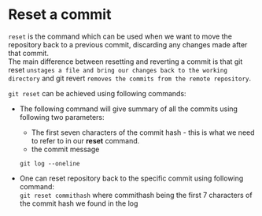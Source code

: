 # Reset a commit

```reset``` is the command which can be used when we want to move the repository back to a previous commit, discarding any changes made after that commit.<br/>
The main difference between resetting and reverting a commit is that git reset ```unstages a file and bring our changes back to the working directory``` 
and git revert ```removes the commits from the remote repository```. <br/>

```git reset``` can be achieved using following commands:
- The following command will give summary of all the commits using following two parameters:
   
     - The first seven characters of the commit hash - this is what we need to refer to in our **reset** command.
     - the commit message
  
   ```
   git log --oneline
   ```
 
   
- One can reset repository back to the specific commit using following command: <br />
  ```git reset commithash```
  where commithash being the first 7 characters of the commit hash we found in the log
